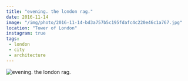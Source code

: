 ```yaml
---
title: "evening. the london rag."
date: 2016-11-14
image: "/img/photo/2016-11-14-bd3a757b5c195fdafc4c220e46c1a767.jpg"
location: "Tower of London"
instagram: true
tags:
 - london
 - city
 - architecture
---
```


![evening. the london rag.](/img/photo/2016-11-14-bd3a757b5c195fdafc4c220e46c1a767.jpg)
